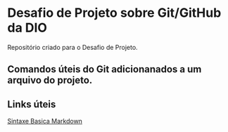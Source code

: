 # Desafio de Projeto sobre Git/GitHub da DIO
Repositório criado para o Desafio de Projeto.

## Comandos úteis do Git adicionanados a um arquivo do projeto.

## Links úteis
[Sintaxe Basica Markdown](https://www.markdownguide.org/basic-syntax/)
